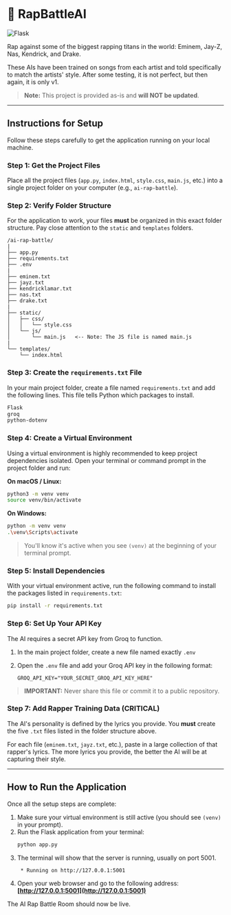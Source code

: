 # 🎤 RapBattleAI
![Flask](https://img.shields.io/badge/Flask-000000?style=for-the-badge&logo=flask&logoColor=white)

Rap against some of the biggest rapping titans in the world: Eminem, Jay-Z, Nas, Kendrick, and Drake.

These AIs have been trained on songs from each artist and told specifically to match the artists' style. After some testing, it is not perfect, but then again, it is only v1.

> **Note:** This project is provided as-is and **will NOT be updated**.

---

## Instructions for Setup

Follow these steps carefully to get the application running on your local machine.

### Step 1: Get the Project Files

Place all the project files (`app.py`, `index.html`, `style.css`, `main.js`, etc.) into a single project folder on your computer (e.g., `ai-rap-battle`).

### Step 2: Verify Folder Structure

For the application to work, your files **must** be organized in this exact folder structure. Pay close attention to the `static` and `templates` folders.

```
/ai-rap-battle/
|
├── app.py
├── requirements.txt
├── .env
|
├── eminem.txt
├── jayz.txt
├── kendricklamar.txt
├── nas.txt
├── drake.txt
|
├── static/
│   ├── css/
│   │   └── style.css
│   └── js/
│       └── main.js   <-- Note: The JS file is named main.js
|
└── templates/
    └── index.html
```

### Step 3: Create the `requirements.txt` File

In your main project folder, create a file named `requirements.txt` and add the following lines. This file tells Python which packages to install.

```txt
Flask
groq
python-dotenv
```

### Step 4: Create a Virtual Environment

Using a virtual environment is highly recommended to keep project dependencies isolated. Open your terminal or command prompt in the project folder and run:

**On macOS / Linux:**
```bash
python3 -m venv venv
source venv/bin/activate
```

**On Windows:**
```bash
python -m venv venv
.\venv\Scripts\activate
```
> You'll know it's active when you see `(venv)` at the beginning of your terminal prompt.

### Step 5: Install Dependencies

With your virtual environment active, run the following command to install the packages listed in `requirements.txt`:

```bash
pip install -r requirements.txt
```

### Step 6: Set Up Your API Key

The AI requires a secret API key from Groq to function.

1.  In the main project folder, create a new file named exactly `.env`
2.  Open the `.env` file and add your Groq API key in the following format:

    ```
    GROQ_API_KEY="YOUR_SECRET_GROQ_API_KEY_HERE"
    ```
> **IMPORTANT:** Never share this file or commit it to a public repository.

### Step 7: Add Rapper Training Data (CRITICAL)

The AI's personality is defined by the lyrics you provide. You **must** create the five `.txt` files listed in the folder structure above.

For each file (`eminem.txt`, `jayz.txt`, etc.), paste in a large collection of that rapper's lyrics. The more lyrics you provide, the better the AI will be at capturing their style.

---

## How to Run the Application

Once all the setup steps are complete:

1.  Make sure your virtual environment is still active (you should see `(venv)` in your prompt).
2.  Run the Flask application from your terminal:
    ```bash
    python app.py
    ```
3.  The terminal will show that the server is running, usually on port 5001.
    ```
     * Running on http://127.0.0.1:5001
    ```
4.  Open your web browser and go to the following address:
    **[http://127.0.0.1:5001](http://127.0.0.1:5001)**

The AI Rap Battle Room should now be live.
